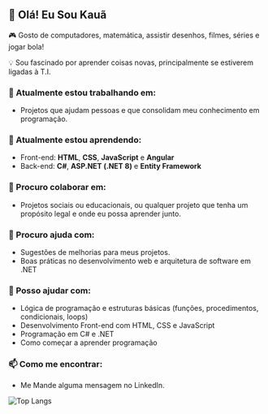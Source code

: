 ## 👋 Olá! Eu Sou Kauã 

🎮 Gosto de computadores, matemática, assistir desenhos, filmes, séries e jogar bola!

💡 Sou fascinado por aprender coisas novas, principalmente se estiverem ligadas à T.I.

### 🔭 Atualmente estou trabalhando em:
- Projetos que ajudam pessoas e que consolidam meu conhecimento em programação.

### 🌱 Atualmente estou aprendendo:
- Front-end: **HTML**, **CSS**, **JavaScript** e **Angular**
- Back-end: **C#**, **ASP.NET (.NET 8)** e **Entity Framework**

### 👯 Procuro colaborar em:
- Projetos sociais ou educacionais, ou qualquer projeto que tenha um propósito legal e onde eu possa aprender junto.

### 🤔 Procuro ajuda com:
- Sugestões de melhorias para meus projetos.
- Boas práticas no desenvolvimento web e arquitetura de software em .NET

### 🤝 Posso ajudar com:
- Lógica de programação e estruturas básicas (funções, procedimentos, condicionais, loops)
- Desenvolvimento Front-end com HTML, CSS e JavaScript
- Programação em C# e .NET
- Como começar a aprender programação

### 📫 Como me encontrar:
- Me Mande alguma mensagem no LinkedIn.

![Top Langs](https://github-readme-stats.vercel.app/api/top-langs/?username=kaua-filiy&langs_count=8)
